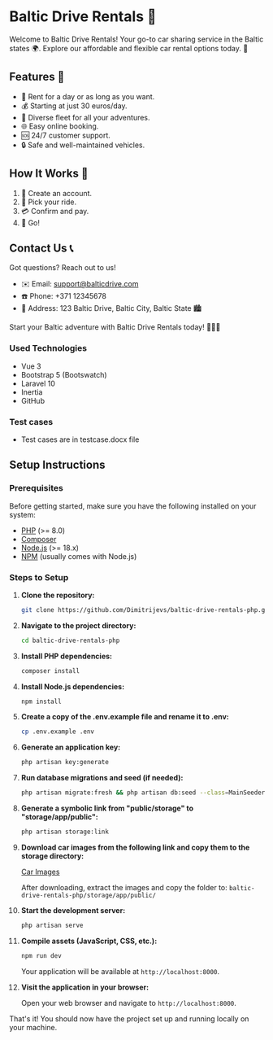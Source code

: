 # Baltic Drive Rentals 🚗

Welcome to Baltic Drive Rentals! Your go-to car sharing service in the Baltic states 🌍. Explore our affordable and flexible car rental options today. 🚀

## Features 🌟
- 📅 Rent for a day or as long as you want.
- 💰 Starting at just 30 euros/day.
- 🚙 Diverse fleet for all your adventures.
- 🌐 Easy online booking.
- 🆘 24/7 customer support.
- 🔒 Safe and well-maintained vehicles.

## How It Works 🚀
1. 📝 Create an account.
2. 🚗 Pick your ride.
3. 💳 Confirm and pay.
4. 🏁 Go!

## Contact Us 📞
Got questions? Reach out to us!
- ✉️ Email: [support@balticdrive.com](mailto:support@balticdrive.com)
- ☎️ Phone: +371 12345678
- 📍 Address: 123 Baltic Drive, Baltic City, Baltic State 🏙️

Start your Baltic adventure with Baltic Drive Rentals today! 🌟🚗💨

### Used Technologies

- Vue 3
- Bootstrap 5 (Bootswatch)
- Laravel 10
- Inertia
- GitHub

### Test cases

- Test cases are in testcase.docx file

## Setup Instructions

### Prerequisites

Before getting started, make sure you have the following installed on your system:

- [PHP](https://www.php.net/) (>= 8.0)
- [Composer](https://getcomposer.org/)
- [Node.js](https://nodejs.org/) (>= 18.x)
- [NPM](https://www.npmjs.com/) (usually comes with Node.js)

### Steps to Setup

1. **Clone the repository:**

    ```bash
    git clone https://github.com/Dimitrijevs/baltic-drive-rentals-php.git
    ```

2. **Navigate to the project directory:**

    ```bash
    cd baltic-drive-rentals-php
    ```

3. **Install PHP dependencies:**

    ```bash
    composer install
    ```

4. **Install Node.js dependencies:**

    ```bash
    npm install
    ```

5. **Create a copy of the .env.example file and rename it to .env:**

    ```bash
    cp .env.example .env
    ```

6. **Generate an application key:**

    ```bash
    php artisan key:generate
    ```

7. **Run database migrations and seed (if needed):**

    ```bash
    php artisan migrate:fresh && php artisan db:seed --class=MainSeeder
    ```

8. **Generate a symbolic link from "public/storage" to "storage/app/public":**

    ```bash
    php artisan storage:link
    ```

9. **Download car images from the following link and copy them to the storage directory:**

    [Car Images](https://drive.google.com/drive/folders/1pshFUYUZQtL1rWHarsRaohzd6HTDpq_1?usp=sharing)

    After downloading, extract the images and copy the folder to: `baltic-drive-rentals-php/storage/app/public/`

10. **Start the development server:**

    ```bash
    php artisan serve
    ```

11. **Compile assets (JavaScript, CSS, etc.):**

    ```bash
    npm run dev
    ```

    Your application will be available at `http://localhost:8000`.

12. **Visit the application in your browser:**

    Open your web browser and navigate to `http://localhost:8000`.

That's it! You should now have the project set up and running locally on your machine.
